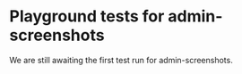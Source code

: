 # Playground tests for admin-screenshots
We are still awaiting the first test run for admin-screenshots.
